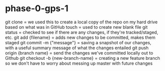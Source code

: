 # phase-0-gps-1

git clone = we used this to create a local copy of the repo on my hard drive based on what was in GitHub
touch = used to create new blank file
git status = checked to see if there are any changes, if they're tracked/staged, etc.
git add {filename} = adds new changes to be committed, makes them staged
git commit -m {"message"} = saving a snapshot of our changes, with a useful summary message of what the changes entailed
git push origin {branch name} = send the changes we've committed locally out to Github
git checkout -b {new-branch-name} = creating a new feature branch so we don't have to worry about messing up master with future changes
